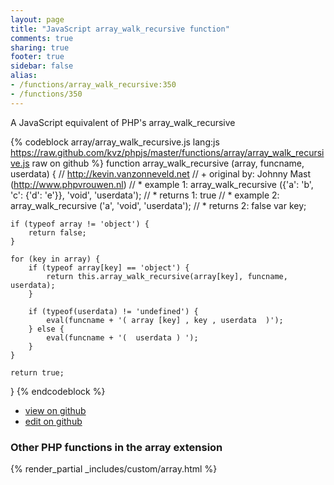 ```yaml
---
layout: page
title: "JavaScript array_walk_recursive function"
comments: true
sharing: true
footer: true
sidebar: false
alias:
- /functions/array_walk_recursive:350
- /functions/350
---
```

<!-- Generated by Rakefile:build -->
A JavaScript equivalent of PHP's array_walk_recursive

{% codeblock array/array_walk_recursive.js lang:js https://raw.github.com/kvz/phpjs/master/functions/array/array_walk_recursive.js raw on github %}
function array_walk_recursive (array, funcname, userdata) {
    // http://kevin.vanzonneveld.net
    // +   original by: Johnny Mast (http://www.phpvrouwen.nl)
    // *     example 1: array_walk_recursive ({'a': 'b', 'c': {'d': 'e'}}, 'void', 'userdata');
    // *     returns 1: true
    // *     example 2: array_walk_recursive ('a', 'void', 'userdata');
    // *     returns 2: false
    var key;

    if (typeof array != 'object') {
        return false;
    }

    for (key in array) {
        if (typeof array[key] == 'object') {
            return this.array_walk_recursive(array[key], funcname, userdata);
        }

        if (typeof(userdata) != 'undefined') {
            eval(funcname + '( array [key] , key , userdata  )');
        } else {
            eval(funcname + '(  userdata ) ');
        }
    }

    return true;
}
{% endcodeblock %}

 - [view on github](https://github.com/kvz/phpjs/blob/master/functions/array/array_walk_recursive.js)
 - [edit on github](https://github.com/kvz/phpjs/edit/master/functions/array/array_walk_recursive.js)

### Other PHP functions in the array extension
{% render_partial _includes/custom/array.html %}

